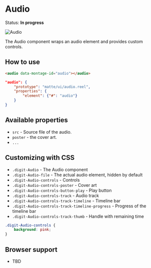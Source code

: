 # Audio

Status: __In progress__

![Audio](https://raw.github.com/montagejs/digit/master/audio.reel/screenshot.png)

The Audio component wraps an audio element and provides custom controls.

## How to use

```html
<audio data-montage-id="audio"></audio>
```

```json
"audio": {
    "prototype": "matte/ui/audio.reel",
    "properties": {
        "element": {"#": "audio"}
    }
}
```


## Available properties

* `src` - Source file of the audio.
* `poster` - the cover art.
* `...`



## Customizing with CSS

* `.digit-Audio` - The Audio component
* `.digit-Audio-file` - The actual audio element, hidden by default
* `.digit-Audio-controls` - Controls
* `.digit-Audio-controls-poster` - Cover art
* `.digit-Audio-controls-button-play` - Play button
* `.digit-Audio-controls-track` - Audio track
* `.digit-Audio-controls-track-timeline` - Timeline bar
* `.digit-Audio-controls-track-timeline-progress` - Progress of the timeline bar
* `.digit-Audio-controls-track-thumb` - Handle with remaining time


```css
.digit-Audio-controls {
    background: pink;
}
```



## Browser support

* TBD
